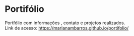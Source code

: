 # Portifólio
Portfólio com informações , contato e projetos realizados.      
Link de acesso: https://marianambarros.github.io/portifolio/
